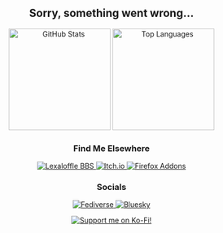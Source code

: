 <h2 align="center">Sorry, something went wrong...</h2>

<p align="center">
  <picture>
    <source srcset="https://github-readme-stats.vercel.app/api?username=Rayquaza01&show_icons=true&theme=dark" media="(prefers-color-scheme: dark)" />
    <source srcset="https://github-readme-stats.vercel.app/api?username=Rayquaza01&show_icons=true" media="(prefers-color-scheme: light), (prefers-color-scheme: no-preference)" />
    <img src="https://github-readme-stats.vercel.app/api?username=Rayquaza01&show_icons=true" alt="GitHub Stats" height="200">
  </picture>
  <picture>
    <source srcset="https://github-readme-stats.vercel.app/api/top-langs/?username=Rayquaza01&layout=compact&langs_count=8&card_width=320&theme=dark" media="(prefers-color-scheme: dark)" />
    <source srcset="https://github-readme-stats.vercel.app/api/top-langs/?username=Rayquaza01&layout=compact&langs_count=8&card_width=320" media="(prefers-color-scheme: light), (prefers-color-scheme: no-preference)" />
    <img src="https://github-readme-stats.vercel.app/api/top-langs/?username=Rayquaza01&layout=compact&langs_count=8&card_width=320" alt="Top Languages" height="200">
  </picture>
</p>

<h3 align="center">Find Me Elsewhere</h3>
<p align="center">
  <a href="https://www.lexaloffle.com/bbs/?uid=92431">
    <picture>
      <source srcset="https://img.shields.io/badge/Lexaloffle_BBS-%23363a4f?style=for-the-badge&logo=lua" media="(prefers-color-scheme: dark)" />
      <source srcset="https://img.shields.io/badge/Lexaloffle_BBS-%23ffffff?style=for-the-badge&logo=lua&logoColor=%232C2D72" media="(prefers-color-scheme: light), (prefers-color-scheme: no-preference)" />
      <img src="https://img.shields.io/badge/Lexaloffle_BBS-%23ffffff?style=for-the-badge&logo=lua&logoColor=%232C2D72" alt="Lexaloffle BBS">
    </picture>
  </a>
  <a href="https://rayquaza01.itch.io/">
    <picture>
      <source srcset="https://img.shields.io/badge/itch.io-%23363a4f?style=for-the-badge&logo=itchdotio" media="(prefers-color-scheme: dark)" />
      <source srcset="https://img.shields.io/badge/itch.io-%23ffffff?style=for-the-badge&logo=itchdotio" media="(prefers-color-scheme: light), (prefers-color-scheme: no-preference)" />
      <img src="https://img.shields.io/badge/itch.io-%23ffffff?style=for-the-badge&logo=itchdotio" alt="Itch.io">
    </picture>
  </a>
  <a href="https://addons.mozilla.org/en-US/firefox/user/12196373/">
    <picture>
      <source srcset="https://img.shields.io/badge/Firefox_Addons-%23363a4f?style=for-the-badge&logo=firefox" media="(prefers-color-scheme: dark)" />
      <source srcset="https://img.shields.io/badge/Firefox_Addons-%23ffffff?style=for-the-badge&logo=firefox" media="(prefers-color-scheme: light), (prefers-color-scheme: no-preference)" />
      <img src="https://img.shields.io/badge/Firefox_Addons-%23ffffff?style=for-the-badge&logo=firefox" alt="Firefox Addons">
    </picture>
  </a>
</p>

<h3 align="center">Socials</h3>
<p align="center">
  <a href="https://blahaj.zone/@Rayquaza01">
    <picture>
      <source srcset="https://img.shields.io/badge/Fediverse-%23363a4f?style=for-the-badge&logo=mastodon" media="(prefers-color-scheme: dark)" />
      <source srcset="https://img.shields.io/badge/Fediverse-%23ffffff?style=for-the-badge&logo=mastodon" media="(prefers-color-scheme: light), (prefers-color-scheme: no-preference)" />
      <img src="https://img.shields.io/badge/Fediverse-%23ffffff?style=for-the-badge&logo=mastodon" alt="Fediverse">
    </picture>
  </a>
  <a href="https://bsky.app/profile/arnaught.bsky.social">
    <picture>
      <source srcset="https://img.shields.io/badge/Bluesky-%23363a4f?style=for-the-badge&logo=bluesky" media="(prefers-color-scheme: dark)" />
      <source srcset="https://img.shields.io/badge/Bluesky-%23ffffff?style=for-the-badge&logo=bluesky" media="(prefers-color-scheme: light), (prefers-color-scheme: no-preference)" />
      <img src="https://img.shields.io/badge/Bluesky-%23ffffff?style=for-the-badge&logo=bluesky" alt="Bluesky">
    </picture>
  </a>
</p>

<p align="center">
  <a href="https://ko-fi.com/arnaught">
    <img src="https://ko-fi.com/img/githubbutton_sm.svg" alt="Support me on Ko-Fi!">
  </a>
</p>
